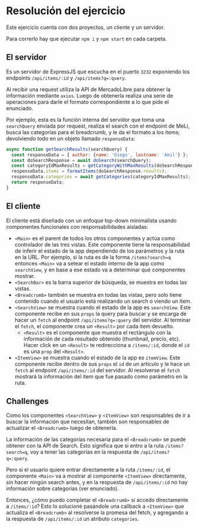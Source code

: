 # Resolución del ejercicio

Este ejercicio cuenta con dos proyectos, un cliente y un servidor. 

Para correrlo hay que ejecutar `npm i` y `npm start` en cada carpeta.

## El servidor

Es un servidor de ExpressJS que escucha en el puerto `3232` exponiendo los endpoints `/api/items/:id` y `/api/items?q=:query`.

Al recibir una request utiliza la API de MercadoLibre para obtener la información mediante `axios`. Luego de obtenerla realiza una serie de operaciones para darle el formato correspondiente a lo que pide el enunciado.

Por ejemplo, esta es la función interna del servidor que toma una `searchQuery` enviada por request, realiza el search con el endpoint de MeLi, busca las categorías para el breadcrumb, y le da el formato a los items; devolviendo todo en un objeto llamado `responseData`:

```javascript
async function getSearchResults(searchQuery) {
  const responseData = { author: {name: 'Diego', lastname: 'Amil'} };
  const doSearchResponse = await doSearch(searchQuery);
  const categoryIdMaxResults = getCategoryWithMaxResults(doSearchResponse.available_filters, doSearchResponse.filters);
  responseData.items = formatItems(doSearchResponse.results);
  responseData.categories = await getCategories(categoryIdMaxResults);
  return responseData;
}
```

## El cliente

El cliente está diseñado con un enfoque top-down minimalista usando componentes funcionales con responsabilidades aisladas:

* `<Main>` es el parent de todos los otros componentes y actúa como controlador de las tres vistas. Este componente tiene la responsabilidad de inferir el estado de la app dependiendo de los parámetros y la ruta en la URL. Por ejemplo, si la ruta es de la forma `/items?search=q` entonces `<Main>` va a setear el estado interno de la app como `searchView`, y en base a ese estado va a determinar qué componentes mostrar.
* `<SearchBar>` es la barra superior de búsqueda, se muestra en todas las vistas.
* `<Breadcrumb>` también se muestra en todas las vistas, pero solo tiene contenido cuando el usuario está realizando un search o viendo un ítem.
* `<SearchView>` se muestra cuando el estado de la app es `searchView`. Este componente recibe en sus `props` la query para buscar y se encarga de hacer un `fetch` al endpoint `/api/items?q=:query` del servidor. Al terminar el `fetch`, el componente crea un `<Result>` por cada ítem devuelto.
  * `<Result>` es el componente que muestra el rectángulo con la información de cada resultado obtenido (thumbnail, precio, etc). Hacer click en un `<Result>` te redirecciona a `/items/:id`, donde el `id` es una `prop` del `<Result>`.
* `<ItemView>` se muestra cuando el estado de la app es `itemView`. Este componente recibe dentro de sus `props` el `id` de un artículo y le hace un `fetch` al endpoint `/api/items/:id` del servidor. Al resolverse el `fetch` mostrará la información del ítem que fue pasado como parámetro en la ruta.

## Challenges

Como los componentes `<SearchView>` y `<ItemView>` son responsables de ir a buscar la información que necesitan, también son responsables de actualizar el `<Breadcrumb>` luego de obtenerla.

La información de las categorías necesaria para el `<Breadcrumb>` se puede obtener con la API de Search. Esto significa que si entro a la ruta `/items?search=q`, voy a tener las categorías en la respuesta de `/api/items?q=:query`.

Pero si el usuario quiere entrar directamente a la ruta `/items/:id`, el componente `<Main>` va a mostrar al componente `<ItemView>` directamente, sin hacer ningún search antes, y en la respuesta de `/api/items/:id` no hay información sobre categorías (ver enunciado).

Entonces, ¿cómo puedo completar el `<Breadcrumb>` si accedo directamente a `/items/:id`? Esto lo solucioné pasándole una callback a `<ItemView>` que actualiza el `<Breadcrumb>` al resolverse la promesa del fetch, y agregando a la respuesta de `/api/items/:id` un atributo `categories`.
